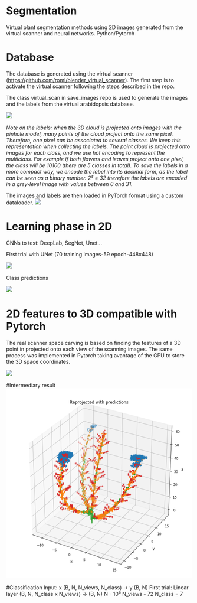 # Segmentation
Virtual plant segmentation methods using 2D images generated from the virtual scanner and neural networks. Python/Pytorch

# Database
The database is generated using the virtual scanner (https://github.com/romi/blender_virtual_scanner). The first step is to activate the virtual scanner following the steps described in the repo.

The class virtual_scan in save_images repo is used to generate the images and the labels from the virtual arabidopsis database.

![](database_sample/labels_ara14.png)

*Note on the labels: when the 3D cloud is projected onto images with the pinhole model, many points of the cloud project onto the same pixel. Therefore, one pixel can be associated to several classes.
We keep this representation when collecting the labels. 
The point cloud is projected onto images for each class, and we use hot encoding to represent the multiclass. 
For example if both flowers and leaves project onto one pixel, the class will be 10100 (there are 5 classes in total). 
To save the labels in a more compact way, we encode the label into its decimal form, as the label can be seen as a binary number. 
2⁵ = 32 therefore the labels are encoded in a grey-level image with values between 0 and 31.*


The images and labels are then loaded in PyTorch format using a custom dataloader.
![](database_sample/datagenerator.png)

# Learning phase in 2D
CNNs to test: DeepLab, SegNet, Unet...

First trial with UNet (70 training images-59 epoch-448x448)  

![](database_sample/first_trial_unet.png)  


Class predictions  

![](database_sample/class_pred.png)

# 2D features to 3D compatible with Pytorch
The real scanner space carving is based on finding the features of a 3D point in projected onto each view of the scanning images. 
The same process was implemented in Pytorch taking avantage of the GPU to store the 3D space coordinates.

![](cloud_sample/virtual_scan_torch4.gif)

#Intermediary result
![](cloud_sample/reconstruction.png)

#Classification
Input: x (B, N, N_views, N_class) -> y (B, N) 
First trial: Linear layer (B, N, N_class x N_views) -> (B, N)
N - 10⁶ 
N_views - 72
N_class = 7
